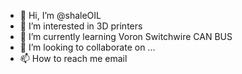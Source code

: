 - 👋 Hi, I’m @shaleOIL
- 👀 I’m interested in 3D printers
- 🌱 I’m currently learning Voron Switchwire CAN BUS
- 💞️ I’m looking to collaborate on ...
- 📫 How to reach me email

<!---
shaleOIL/shaleOIL is a ✨ special ✨ repository because its `README.md` (this file) appears on your GitHub profile.
You can click the Preview link to take a look at your changes.
--->
